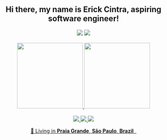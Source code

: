 ## <div align="center">Hi there, my name is Erick Cintra, aspiring software engineer!</div>

 <div align="center">
  <img src="https://img.shields.io/badge/LinkedIn-0077B5?style=for-the-badge&logo=linkedin&logoColor=white" />
  <img src="https://img.shields.io/badge/Twitter-1DA1F2?style=for-the-badge&logo=twitter&logoColor=white" />
 </div>
 
</br>

<div align="center">
  <a href="https://github.com/erickctra">
  <img height="180em" src="https://github-readme-stats.vercel.app/api?username=erickctra&show_icons=true&theme=dark&include_all_commits=true&count_private=true"/>
  <img height="180em" src="https://github-readme-stats.vercel.app/api/top-langs/?username=erickctra&layout=compact&langs_count=7&theme=dark"/>
</div>
  
</br>

<div align="center">
  <img src="https://img.shields.io/badge/Flutter-02569B?style=for-the-badge&logo=flutter&logoColor=white" />
  <img src="https://img.shields.io/badge/TypeScript-007ACC?style=for-the-badge&logo=typescript&logoColor=white" />
  <img src="https://img.shields.io/badge/Node.js-43853D?style=for-the-badge&logo=node.js&logoColor=white" />
</div>

<p align="center">
  📌 Living in <b>Praia Grande</b>, <b>São Paulo</b>, <b>Brazil</b> &nbsp;</b>
</p>

